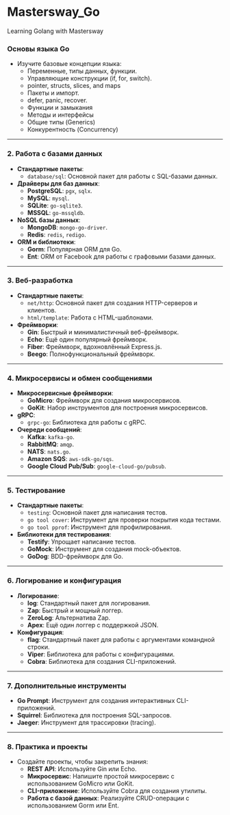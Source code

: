 # Mastersway_Go
Learning Golang with Mastersway

### **Основы языка Go**

- Изучите базовые концепции языка:
    - Переменные, типы данных, функции.
    - Управляющие конструкции (if, for, switch).
    - pointer, structs, slices, and maps
    - Пакеты и импорт.
    - defer, panic, recover.
    - Функции и замыкания
    - Методы и интерфейсы
    - Общие типы (Generics)
    - Конкурентность (Concurrency)

---

### **2. Работа с базами данных**

- **Стандартные пакеты**:
    - `database/sql`: Основной пакет для работы с SQL-базами данных.
- **Драйверы для баз данных**:
    - **PostgreSQL**: `pgx`, `sqlx`.
    - **MySQL**: `mysql`.
    - **SQLite**: `go-sqlite3`.
    - **MSSQL**: `go-mssqldb`.
- **NoSQL базы данных**:
    - **MongoDB**: `mongo-go-driver`.
    - **Redis**: `redis`, `redigo`.
- **ORM и библиотеки**:
    - **Gorm**: Популярная ORM для Go.
    - **Ent**: ORM от Facebook для работы с графовыми базами данных.

---

### **3. Веб-разработка**

- **Стандартные пакеты**:
    - `net/http`: Основной пакет для создания HTTP-серверов и клиентов.
    - `html/template`: Работа с HTML-шаблонами.
- **Фреймворки**:
    - **Gin**: Быстрый и минималистичный веб-фреймворк.
    - **Echo**: Ещё один популярный фреймворк.
    - **Fiber**: Фреймворк, вдохновлённый Express.js.
    - **Beego**: Полнофункциональный фреймворк.

---

### **4. Микросервисы и обмен сообщениями**

- **Микросервисные фреймворки**:
    - **GoMicro**: Фреймворк для создания микросервисов.
    - **GoKit**: Набор инструментов для построения микросервисов.
- **gRPC**:
    - `grpc-go`: Библиотека для работы с gRPC.
- **Очереди сообщений**:
    - **Kafka**: `kafka-go`.
    - **RabbitMQ**: `amqp`.
    - **NATS**: `nats.go`.
    - **Amazon SQS**: `aws-sdk-go/sqs`.
    - **Google Cloud Pub/Sub**: `google-cloud-go/pubsub`.

---

### **5. Тестирование**

- **Стандартные пакеты**:
    - `testing`: Основной пакет для написания тестов.
    - `go tool cover`: Инструмент для проверки покрытия кода тестами.
    - `go tool pprof`: Инструмент для профилирования.
- **Библиотеки для тестирования**:
    - **Testify**: Упрощает написание тестов.
    - **GoMock**: Инструмент для создания mock-объектов.
    - **GoDog**: BDD-фреймворк для Go.

---

### **6. Логирование и конфигурация**

- **Логирование**:
    - **log**: Стандартный пакет для логирования.
    - **Zap**: Быстрый и мощный логгер.
    - **ZeroLog**: Альтернатива Zap.
    - **Apex**: Ещё один логгер с поддержкой JSON.
- **Конфигурация**:
    - **flag**: Стандартный пакет для работы с аргументами командной строки.
    - **Viper**: Библиотека для работы с конфигурациями.
    - **Cobra**: Библиотека для создания CLI-приложений.

---

### **7. Дополнительные инструменты**

- **Go Prompt**: Инструмент для создания интерактивных CLI-приложений.
- **Squirrel**: Библиотека для построения SQL-запросов.
- **Jaeger**: Инструмент для трассировки (tracing).

---

### **8. Практика и проекты**

- Создайте проекты, чтобы закрепить знания:
    - **REST API**: Используйте Gin или Echo.
    - **Микросервис**: Напишите простой микросервис с использованием GoMicro или GoKit.
    - **CLI-приложение**: Используйте Cobra для создания утилиты.
    - **Работа с базой данных**: Реализуйте CRUD-операции с использованием Gorm или Ent.
